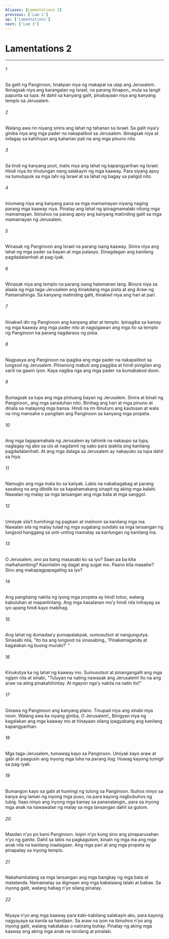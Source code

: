 ```yaml
---
Aliases: [Lamentations 2]
previous: ['Lam 1']
up: ['Lamentations']
next: ['Lam 3']
---
```

# Lamentations 2

***






















###### 1 










Sa galit ng Panginoon, tinakpan niya ng makapal na ulap ang Jerusalem. Ibinagsak niya ang karangalan ng Israel, na parang itinapon_ mula sa langit papunta sa lupa. At dahil sa kanyang galit, pinabayaan niya ang kanyang templo sa Jerusalem. 





















###### 2 










Walang awa rin niyang sinira ang lahat ng tahanan sa Israel. Sa galit niyaʼy giniba niya ang mga pader na nakapalibot sa Jerusalem. Ibinagsak niya at inilagay sa kahihiyan ang kaharian pati na ang mga pinuno nito. 





















###### 3 










Sa tindi ng kanyang poot, inalis niya ang lahat ng kapangyarihan ng Israel. Hindi niya ito tinulungan nang salakayin ng mga kaaway. Para siyang apoy na tumutupok sa mga lahi ng Israel at sa lahat ng bagay sa paligid nito. 





















###### 4 










Iniumang niya ang kanyang pana sa mga mamamayan niyang naging parang mga kaaway niya. Pinatay ang lahat ng ipinagmamalaki nitong mga mamamayan. Ibinuhos na parang apoy ang kanyang matinding galit sa mga mamamayan ng Jerusalem. 





















###### 5 










Winasak ng Panginoon ang Israel na parang isang kaaway. Sinira niya ang lahat ng mga pader sa bayan at mga palasyo. Dinagdagan ang kanilang pagdadalamhati at pag-iyak. 





















###### 6 










Winasak niya ang templo na parang isang halamanan lang. Binura niya sa alaala ng mga taga-Jerusalem ang itinakdang mga pista at ang Araw ng Pamamahinga. Sa kanyang matinding galit, itinakwil niya ang hari at pari. 





















###### 7 










Itinakwil din ng Panginoon ang kanyang altar at templo. Ipinagiba sa kamay ng mga kaaway ang mga pader nito at nagsigawan ang mga ito sa templo ng Panginoon na parang nagdaraos ng pista. 





















###### 8 










Nagpasya ang Panginoon na ipagiba ang mga pader na nakapalibot sa lungsod ng Jerusalem. Plinanong mabuti ang paggiba at hindi pinigilan ang sarili na gawin iyon. Kaya nagiba nga ang mga pader na bumabakod doon. 





















###### 9 










Bumagsak sa lupa ang mga pintuang bayan ng Jerusalem. Sinira at binali ng Panginoon_ ang mga saraduhan nito. Binihag ang hari at mga pinuno at dinala sa malayong mga bansa. Hindi na rin itinuturo ang kautusan at wala na ring mensahe o pangitain ang Panginoon sa kanyang mga propeta. 





















###### 10 










Ang mga tagapamahala ng Jerusalem ay tahimik na nakaupo sa lupa, naglagay ng abo sa ulo at nagdamit ng sako para ipakita ang kanilang pagdadalamhati. At ang mga dalaga sa Jerusalem ay nakayuko sa lupa dahil sa hiya. 





















###### 11 










Namugto ang mga mata ko sa kaiiyak. Labis na nababagabag at parang sasabog na ang dibdib ko sa kapahamakang sinapit ng aking mga kalahi. Nawalan ng malay sa mga lansangan ang mga bata at mga sanggol. 





















###### 12 










Umiiyak silaʼt humihingi ng pagkain at maiinom sa kanilang mga ina. Nawalan sila ng malay tulad ng mga sugatang sundalo sa mga lansangan ng lungsod hanggang sa unti-unting mamatay sa kanlungan ng kanilang ina. 





















###### 13 










O Jerusalem, ano pa bang masasabi ko sa iyo? Saan pa ba kita maihahambing? Kasinlalim ng dagat ang sugat mo. Paano kita maaaliw? Sino ang makapagpapagaling sa iyo? 





















###### 14 










Ang pangitaing nakita ng iyong mga propeta ay hindi totoo, walang kabuluhan at mapanlinlang. Ang mga kasalanan moʼy hindi nila inihayag sa iyo upang hindi kayo mabihag. 





















###### 15 










Ang lahat ng dumadaaʼy pumapalakpak, sumusutsot at nangungutya. Sinasabi nila, "Ito ba ang lungsod na sinasabing_ 'Pinakamaganda at kagalakan ng buong mundo?' " 





















###### 16 










Kinukutya ka ng lahat ng kaaway mo. Sumusutsot at pinangangalit ang mga ngipin nila at sinabi, "Tuluyan na nating nawasak ang Jerusalem! Ito na ang araw na ating pinakahihintay. At ngayon ngaʼy nakita na natin ito!" 





















###### 17 










Ginawa ng Panginoon ang kanyang plano. Tinupad niya ang sinabi niya noon. Walang awa ka niyang giniba, O Jerusalem!_ Binigyan niya ng kagalakan ang mga kaaway mo at hinayaan silang ipagyabang ang kanilang kapangyarihan. 





















###### 18 










Mga taga-Jerusalem, tumawag kayo sa Panginoon. Umiyak kayo araw at gabi at paagusin ang inyong mga luha na parang ilog. Huwag kayong tumigil sa pag-iyak. 





















###### 19 










Bumangon kayo sa gabi at humingi ng tulong sa Panginoon. Ibuhos ninyo sa kanya ang laman ng inyong mga puso, na para kayong nagbubuhos ng tubig. Itaas ninyo ang inyong mga kamay sa pananalangin_ para sa inyong mga anak na nawawalan ng malay sa mga lansangan dahil sa gutom. 





















###### 20 










Masdan nʼyo po kami Panginoon. Isipin nʼyo kung sino ang pinaparusahan nʼyo ng ganito. Dahil sa labis na pagkagutom, kinain ng mga ina ang mga anak nila na kanilang inaalagaan. Ang mga pari at ang mga propeta ay pinapatay sa inyong templo. 





















###### 21 










Nakahambalang sa mga lansangan ang mga bangkay ng mga bata at matatanda. Namamatay sa digmaan ang mga kabataang lalaki at babae. Sa inyong galit, walang habag nʼyo silang pinatay. 





















###### 22 










Niyaya nʼyo ang mga kaaway para kabi-kabilang salakayin ako, para kayong nagyayaya sa kanila sa handaan. Sa araw na iyon na ibinuhos nʼyo ang inyong galit, walang nakatakas o natirang buhay. Pinatay ng aking mga kaaway ang aking mga anak na isinilang at pinalaki.
